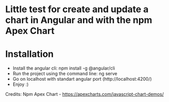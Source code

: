 # Little test for create and update a chart in Angular and with the npm Apex Chart

# Installation
- Install the angular cli: npm install -g @angular/cli
- Run the project using the command line: ng serve
- Go on localhost with standart angular port (http://localhost:4200/)
- Enjoy :)

Credits:
Npm Apex Chart - 
https://apexcharts.com/javascript-chart-demos/
